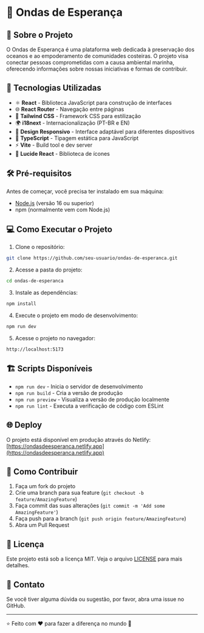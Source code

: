 # 🌊 Ondas de Esperança

## 📝 Sobre o Projeto

O Ondas de Esperança é uma plataforma web dedicada à preservação dos oceanos e ao empoderamento de comunidades costeiras. O projeto visa conectar pessoas comprometidas com a causa ambiental marinha, oferecendo informações sobre nossas iniciativas e formas de contribuir.

## 🚀 Tecnologias Utilizadas

- ⚛️ **React** - Biblioteca JavaScript para construção de interfaces
- 🌐 **React Router** - Navegação entre páginas
- 🎨 **Tailwind CSS** - Framework CSS para estilização
- 🌍 **i18next** - Internacionalização (PT-BR e EN)
- 📱 **Design Responsivo** - Interface adaptável para diferentes dispositivos
- 🔷 **TypeScript** - Tipagem estática para JavaScript
- ⚡ **Vite** - Build tool e dev server
- 🎯 **Lucide React** - Biblioteca de ícones

## 🛠️ Pré-requisitos

Antes de começar, você precisa ter instalado em sua máquina:
- [Node.js](https://nodejs.org/) (versão 16 ou superior)
- npm (normalmente vem com Node.js)

## 💻 Como Executar o Projeto

1. Clone o repositório:
```bash
git clone https://github.com/seu-usuario/ondas-de-esperanca.git
```

2. Acesse a pasta do projeto:
```bash
cd ondas-de-esperanca
```

3. Instale as dependências:
```bash
npm install
```

4. Execute o projeto em modo de desenvolvimento:
```bash
npm run dev
```

5. Acesse o projeto no navegador:
```
http://localhost:5173
```

## 🏗️ Scripts Disponíveis

- `npm run dev` - Inicia o servidor de desenvolvimento
- `npm run build` - Cria a versão de produção
- `npm run preview` - Visualiza a versão de produção localmente
- `npm run lint` - Executa a verificação de código com ESLint

## 🌐 Deploy

O projeto está disponível em produção através do Netlify:
[https://ondasdeesperanca.netlify.app](https://ondasdeesperanca.netlify.app)

## 🤝 Como Contribuir

1. Faça um fork do projeto
2. Crie uma branch para sua feature (`git checkout -b feature/AmazingFeature`)
3. Faça commit das suas alterações (`git commit -m 'Add some AmazingFeature'`)
4. Faça push para a branch (`git push origin feature/AmazingFeature`)
5. Abra um Pull Request

## 📄 Licença

Este projeto está sob a licença MIT. Veja o arquivo [LICENSE](LICENSE) para mais detalhes.

## 📧 Contato

Se você tiver alguma dúvida ou sugestão, por favor, abra uma issue no GitHub.

---

⭐️ Feito com ❤️ para fazer a diferença no mundo 🌊